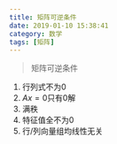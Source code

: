 ```yaml
---
title: 矩阵可逆条件
date: 2019-01-10 15:38:41
category: 数学
tags: [矩阵]
---
```

>矩阵可逆条件

1. 行列式不为0
2. $Ax=0$只有0解
3. 满秩
4. 特征值全不为0
5. 行/列向量组均线性无关